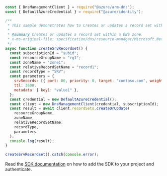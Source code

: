 ```javascript
const { DnsManagementClient } = require("@azure/arm-dns");
const { DefaultAzureCredential } = require("@azure/identity");

/**
 * This sample demonstrates how to Creates or updates a record set within a DNS zone.
 *
 * @summary Creates or updates a record set within a DNS zone.
 * x-ms-original-file: specification/dns/resource-manager/Microsoft.Network/stable/2018-05-01/examples/CreateOrUpdateSRVRecordset.json
 */
async function createSrvRecordset() {
  const subscriptionId = "subid";
  const resourceGroupName = "rg1";
  const zoneName = "zone1";
  const relativeRecordSetName = "record1";
  const recordType = "SRV";
  const parameters = {
    srvRecords: [{ port: 80, priority: 0, target: "contoso.com", weight: 10 }],
    ttl: 3600,
    metadata: { key1: "value1" },
  };
  const credential = new DefaultAzureCredential();
  const client = new DnsManagementClient(credential, subscriptionId);
  const result = await client.recordSets.createOrUpdate(
    resourceGroupName,
    zoneName,
    relativeRecordSetName,
    recordType,
    parameters
  );
  console.log(result);
}

createSrvRecordset().catch(console.error);
```

Read the [SDK documentation](https://github.com/Azure/azure-sdk-for-js/blob/%40azure%2Farm-dns_5.0.1/sdk/dns/arm-dns/README.md) on how to add the SDK to your project and authenticate.
